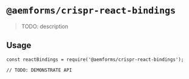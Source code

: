 # `@aemforms/crispr-react-bindings`

> TODO: description

## Usage

```
const reactBindings = require('@aemforms/crispr-react-bindings');

// TODO: DEMONSTRATE API
```
